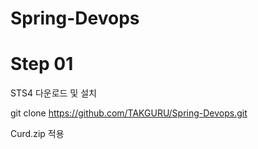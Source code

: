 # Spring-Devops

# Step 01

STS4 다운로드 및 설치

git clone https://github.com/TAKGURU/Spring-Devops.git

Curd.zip 적용




